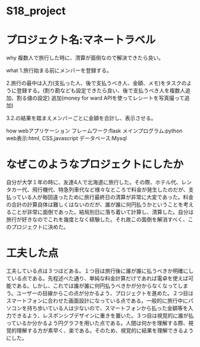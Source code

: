# S18_project
# プロジェクト名:マネートラベル 
why
複数人で旅行した時に、清算が面倒なので解決できたら良い。

what
1.旅行始まる前にメンバーを登録する。

2.旅行の最中は入力(支払った人、後で支払うべき人、金額、メモ)をタスクのように登録する。(割り勘なども設定できたら良い、後で支払うべき人を複数人追加、割る値の設定)
追加(money for ward APIを使ってレシートを写真撮って追加)

3.2.の結果を踏まえメンバーごとに金額を合計し、表示させる。

how
webアプリケーション
フレームワーク:flask
メインプログラム:python
web表示:html, CSS,javascript
データベース:Mysql

# なぜこのようなプロジェクトにしたか
自分が大学１年の時に、友達4人で北海道に旅行した。その際、ホテル代、レンタカー代、飛行機代、特急列車代など様々なところで料金が発生したのだが、支払っている人が毎回違ったために旅行最終日の清算が非常に大変であった。料金の合計の計算自体は難しくはないのだが、誰が誰に何円払うかということを考えることが非常に面倒であった。結局別日に落ち着いて計算し、清算した。自分は旅行が好きなのでこれを幾度となく経験した。それ故この面倒を解消すべく、このプロジェクトに決めた。

# 工夫した点
工夫している点は３つほどある。１つ目は旅行後に誰が誰に払うべきか明確にしている点である。先程述べた通り、単純な料金計算だけであれば電卓を使えば可能である。しかし、これでは誰が誰に何円払うべきかが分からなくなってしまう。ユーザーの目線からこの点が分かるよう、プロジェクトを進めた。２つ目はスマートフォンに合わせた画面設計になっている点である。一般的に旅行中にパソコンを持ち歩いている人は少ないので、スマートフォンから払った金額等を入力できるよう、レスポンシブデザインに重きを置いた。３つ目は視覚的に誰が払っているか分かるよう円グラフを用いた点である。人間は何かを理解する際、視覚的理解する方が素早く、楽である。そのため、視覚的に結果を理解できるようにした。
